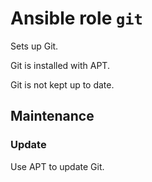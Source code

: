 # Ansible role `git`

Sets up Git.

Git is installed with APT.

Git is not kept up to date.

## Maintenance

### Update

Use APT to update Git.
